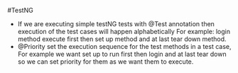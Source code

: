 #TestNG
- If we are executing simple testNG tests with @Test annotation then execution of the test cases will happen alphabetically
For example: login method execute first then set up method and at last tear down method.
- @Priority set the execution sequence for the test methods in a test case, For example we want set up to run first then login
and at last tear down so we can set priority for them as we want them to execute.